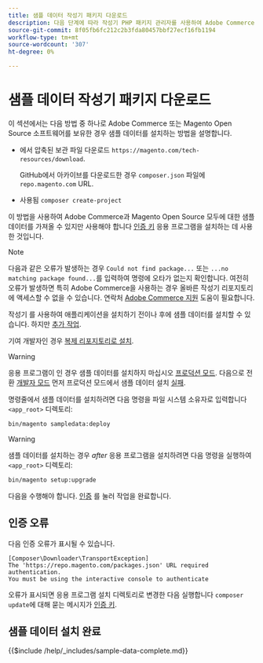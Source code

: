 ```yaml
---
title: 샘플 데이터 작성기 패키지 다운로드
description: 다음 단계에 따라 작성기 PHP 패키지 관리자를 사용하여 Adobe Commerce 및 Magento Open Source 샘플 데이터를 설치합니다.
source-git-commit: 8f05fb6fc212c2b3fda80457bbf27ecf16fb1194
workflow-type: tm+mt
source-wordcount: '307'
ht-degree: 0%

---
```



# 샘플 데이터 작성기 패키지 다운로드

이 섹션에서는 다음 방법 중 하나로 Adobe Commerce 또는 Magento Open Source 소프트웨어를 보유한 경우 샘플 데이터를 설치하는 방법을 설명합니다.

* 에서 압축된 보관 파일 다운로드 `https://magento.com/tech-resources/download`.

   GitHub에서 아카이브를 다운로드한 경우 `composer.json` 파일에 `repo.magento.com` URL.

* 사용됨 `composer create-project`

이 방법을 사용하여 Adobe Commerce과 Magento Open Source 모두에 대한 샘플 데이터를 가져올 수 있지만 사용해야 합니다 [인증 키](../prerequisites/authentication-keys.md) 응용 프로그램을 설치하는 데 사용한 것입니다.

>[!NOTE]
>
>다음과 같은 오류가 발생하는 경우 `Could not find package...` 또는 `...no matching package found...`를 입력하여 명령에 오타가 없는지 확인합니다. 여전히 오류가 발생하면 특히 Adobe Commerce을 사용하는 경우 올바른 작성기 리포지토리에 액세스할 수 없을 수 있습니다. 연락처 [Adobe Commerce 지원](https://support.magento.com/hc/en-us) 도움이 필요합니다.

작성기 를 사용하여 애플리케이션을 설치하기 전이나 후에 샘플 데이터를 설치할 수 있습니다. 하지만 [추가 작업](remove-or-update.md).

기여 개발자인 경우 [복제 리포지토리로 설치](git-repositories.md).

>[!WARNING]
>
>응용 프로그램이 인 경우 샘플 데이터를 설치하지 마십시오 [프로덕션 모드](../../configuration/bootstrap/application-modes.md#production-mode). 다음으로 전환 [개발자 모드](../../configuration/bootstrap/application-modes.md#developer-mode) 먼저 프로덕션 모드에서 샘플 데이터 설치 [실패](https://support.magento.com/hc/en-us/articles/360033824571#symptom-production-mode-trouble-samp-prod-).

명령줄에서 샘플 데이터를 설치하려면 다음 명령을 파일 시스템 소유자로 입력합니다 `<app_root>` 디렉토리:

```bash
bin/magento sampledata:deploy
```

>[!WARNING]
>
>샘플 데이터를 설치하는 경우 _after_ 응용 프로그램을 설치하려면 다음 명령을 실행하여 `<app_root>` 디렉토리:

```bash
bin/magento setup:upgrade
```

다음을 수행해야 합니다. [인증](../prerequisites/authentication-keys.md) 를 눌러 작업을 완료합니다.

## 인증 오류

다음 인증 오류가 표시될 수 있습니다.

```terminal
[Composer\Downloader\TransportException]
The 'https://repo.magento.com/packages.json' URL required authentication.
You must be using the interactive console to authenticate
```

오류가 표시되면 응용 프로그램 설치 디렉토리로 변경한 다음 실행합니다 `composer update`에 대해 묻는 메시지가 [인증 키](../prerequisites/authentication-keys.md).

## 샘플 데이터 설치 완료

{{$include /help/_includes/sample-data-complete.md}}
